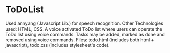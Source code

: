 # ToDoList
Used annyang (Javascript Lib.) for speech recognition. Other Technologies used: HTML, CSS.
A voice activated ToDo list where users can operate the ToDo list using voice commands.
Tasks may be added, marked as done and removed using voice commands.
Files: todo.html (includes both html + javascript), todo.css (includes stylesheet's code).
